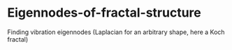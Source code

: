 # Eigennodes-of-fractal-structure
Finding vibration eigennodes (Laplacian for an arbitrary shape, here a Koch fractal)
